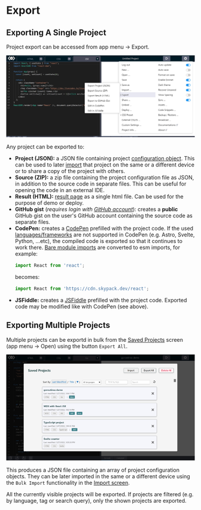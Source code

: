 # Export

## Exporting A Single Project

Project export can be accessed from app menu → Export.

![LiveCodes Export](../../static/img/screenshots/export.jpg)

Any project can be exported to:

- **Project (JSON):** a JSON file containing project [configuration object](../configuration/configuration-object.md). This can be used to later [import](./import.md) that project on the same or a different device or to share a copy of the project with others.
- **Source (ZIP):** a zip file containing the project configuration file as JSON, in addition to the source code in separate files. This can be useful for opening the code in an external IDE.
- **Result (HTML):** [result page](./result.md) as a single html file. Can be used for the purpose of demo or deploy.
- **GitHub gist** (_requires login with [GitHub account](./github-integration.md)_): creates a **public** GitHub gist on the user's GitHub account containing the source code as separate files.
- **CodePen:** creates a [CodePen](https://codepen.io/) prefilled with the project code. If the used [languages/frameworks](./../languages/index.md) are not supported in CodePen (e.g. Astro, Svelte, Python, ...etc), the compiled code is exported so that it continues to work there. [Bare module imports](./module-resolution.md) are converted to esm imports, for example:
  ```js
  import React from 'react';
  ```
  becomes:
  ```js
  import React from 'https://cdn.skypack.dev/react';
  ```
- **JSFiddle:** creates a [JSFiddle](https://jsfiddle.net/) prefilled with the project code. Exported code may be modified like with CodePen (see above).

## Exporting Multiple Projects

Multiple projects can be exportd in bulk from the [Saved Projects](./projects.md) screen (app menu → Open) using the button `Export All`.

![saved projects](../../static/img/screenshots/saved-projects.jpg)

This produces a JSON file containing an array of project configuration objects. They can be later imported in the same or a different device using the `Bulk Import` functionality in the [Import screen](./import.md).

All the currently visible projects will be exported. If projects are filtered (e.g. by language, tag or search query), only the shown projects are exported.
